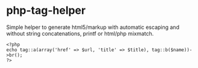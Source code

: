 
php-tag-helper
==============

Simple helper to generate html5/markup with automatic escaping
and without string concatenations, printf or html/php mixmatch.

    <?php
    echo tag::a(array('href' => $url, 'title' => $title), tag::b($name))->br();
    ?>

